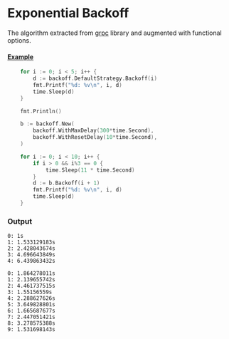 # Exponential Backoff

The algorithm extracted from [grpc](https://github.com/grpc/grpc/blob/master/doc/connection-backoff.md) library
and augmented with functional options.

#### [Example](_example/main.go)
```go
	for i := 0; i < 5; i++ {
		d := backoff.DefaultStrategy.Backoff(i)
		fmt.Printf("%d: %v\n", i, d)
		time.Sleep(d)
	}

	fmt.Println()

	b := backoff.New(
		backoff.WithMaxDelay(300*time.Second),
		backoff.WithResetDelay(10*time.Second),
	)

	for i := 0; i < 10; i++ {
		if i > 0 && i%3 == 0 {
			time.Sleep(11 * time.Second)
		}
		d := b.Backoff(i + 1)
		fmt.Printf("%d: %v\n", i, d)
		time.Sleep(d)
	}
```

### Output
```
0: 1s
1: 1.533129183s
2: 2.428043674s
3: 4.696643849s
4: 6.439863432s

0: 1.864278011s
1: 2.139655742s
2: 4.461737515s
3: 1.55156559s
4: 2.288627626s
5: 3.649828801s
6: 1.665687677s
7: 2.447051421s
8: 3.278575388s
9: 1.531698143s
```
